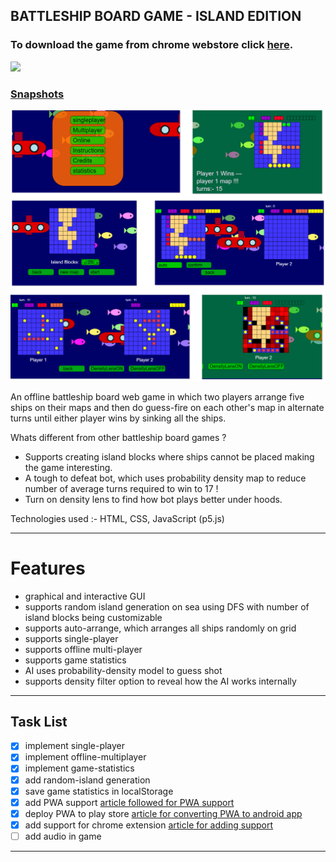 ## BATTLESHIP BOARD GAME - ISLAND EDITION

### To download the game from chrome webstore click [here](https://chromewebstore.google.com/detail/battleship/ebkjodkggmaecphknjfepmdibcaddjbh?utm_source=github).

[<img src="https://storage.googleapis.com/web-dev-uploads/image/WlD8wC6g8khYWPJUsQceQkhXSlv1/UV4C4ybeBTsZt43U4xis.png">](https://chromewebstore.google.com/detail/battleship/ebkjodkggmaecphknjfepmdibcaddjbh?utm_source=github)

### [Snapshots](snapShots/)
![battleship game](https://github.com/abdullahjamal1/battleshipBoardGame/blob/master/snapShots/battleship-all.png)

An offline battleship board web game in which two players arrange five ships on their maps and then do guess-fire on each other's map in alternate turns until either player wins by sinking all the ships. 

Whats different from other battleship board games ?

* Supports creating island blocks where ships cannot be placed making the game interesting. 
* A tough to defeat bot, which uses probability density map to reduce number of average turns required to win to 17 ! 
* Turn on density lens to find how bot plays better under hoods.

Technologies used :- HTML, CSS, JavaScript (p5.js)
_________________________________________________________________________________________________________
 # Features
 * graphical and interactive GUI
 * supports random island generation on sea using DFS with number of island blocks being customizable
 * supports auto-arrange, which arranges all ships randomly on grid
 * supports single-player
 * supports offline multi-player
 * supports game statistics
 * AI uses probability-density model to guess shot
 * supports density filter option to reveal how the AI works internally
 ________________________________________________________________________________________________________
 ## Task List
 
 - [x] implement single-player
 - [x] implement offline-multiplayer
 - [x] implement game-statistics
 - [x] add random-island generation
 - [x] save game statistics in localStorage
 - [x] add PWA support [article followed for PWA support](https://cloudbytes.dev/snippets/convert-a-pelican-website-to-pwa-using-workbox)
 - [x] deploy PWA to play store [article for converting PWA to android app](https://developers.google.com/codelabs/pwa-in-play#0)
 - [x] add support for chrome extension [article for adding support](https://dev.to/chromiumdev/shipping-pwas-as-chrome-extensions-3l5c)
 - [ ] add audio in game
 ________________________________________________________________________________________________________
 
